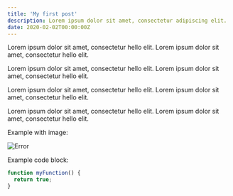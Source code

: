 ```yaml
---
title: 'My first post'
description: Lorem ipsum dolor sit amet, consectetur adipiscing elit.
date: 2020-02-02T00:00:00Z
---
```


Lorem ipsum dolor sit amet, consectetur hello elit.
Lorem ipsum dolor sit amet, consectetur hello elit.

Lorem ipsum dolor sit amet, consectetur hello elit.
Lorem ipsum dolor sit amet, consectetur hello elit.

Lorem ipsum dolor sit amet, consectetur hello elit.
Lorem ipsum dolor sit amet, consectetur hello elit.

Lorem ipsum dolor sit amet, consectetur hello elit.
Lorem ipsum dolor sit amet, consectetur hello elit.

Example with image:

![Error](/assets/images/posts/error.png)

Example code block:

```js
function myFunction() {
  return true;
}
```

